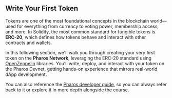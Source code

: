 ## Write Your First Token

Tokens are one of the most foundational concepts in the blockchain world—used for everything from currency to voting power, membership access, and more. In Solidity, the most common standard for fungible tokens is **ERC-20**, which defines how tokens behave and interact with other contracts and wallets.

In this following section, we'll walk you through creating your very first token on the **Pharos Network**, leveraging the ERC-20 standard using [OpenZeppelin](https://docs.openzeppelin.com/contracts/5.x/erc20) libraries. You’ll write, deploy, and interact with your token on the Pharos Devnet, getting hands-on experience that mirrors real-world dApp development.

You can also reference the [Pharos developer guide](https://docs.pharosnetwork.xyz/developer-guides/foundry/write-your-first-token), so you can always refer back to it or explore it in more depth alongside the course.
